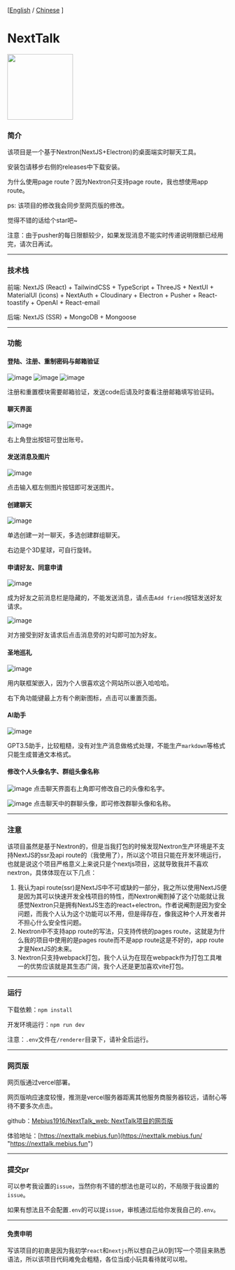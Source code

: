 [<a href="https://github.com/Mebius1916/NextTalk/blob/main/README_en.md">English</a> / <a href="https://github.com/Mebius1916/NextTalk/blob/main/README.md">Chinese</a> ]
# NextTalk
<img src="https://github.com/user-attachments/assets/3cfb9427-4dae-4a69-b5c3-f3e34bf2df7b" width="150" height="150">

### 简介

该项目是一个基于Nextron(NextJS+Electron)的桌面端实时聊天工具。

安装包请移步右侧的releases中下载安装。

为什么使用page route？因为Nextron只支持page route，我也想使用app route。

ps: 该项目的修改我会同步至网页版的修改。

觉得不错的话给个star吧\~

注意：由于pusher的每日限额较少，如果发现消息不能实时传递说明限额已经用完，请次日再试。

***

### 技术栈

前端: NextJS (React) + TailwindCSS + TypeScript + ThreeJS + NextUI + MaterialUI (icons) + NextAuth + Cloudinary + Electron + Pusher + React-toastify + OpenAI + React-email

后端: NextJS (SSR) + MongoDB + Mongoose

***

### 功能

#### 登陆、注册、重制密码与邮箱验证
![image](https://github.com/user-attachments/assets/321da116-38a6-488b-ad32-46fa50fb72a2)
![image](https://github.com/user-attachments/assets/bfe84366-22fa-4f92-bc7a-88d13e4e9a49)
![image](https://github.com/user-attachments/assets/ce871b89-7368-4bb1-b2a0-b8a080e7ba94)

注册和重置模块需要邮箱验证，发送code后请及时查看注册邮箱填写验证码。

#### 聊天界面
![image](https://github.com/user-attachments/assets/bfd1d4e5-755c-4572-a19b-dbf907857591)

右上角登出按钮可登出账号。

#### 发送消息及图片
![image](https://github.com/user-attachments/assets/9637a3cc-a3f5-437c-8607-a1615ba94b6e)

点击输入框左侧图片按钮即可发送图片。

#### 创建聊天
![image](https://github.com/user-attachments/assets/b373ec86-5a7d-4b7b-b1de-dd03e1915674)


单选创建一对一聊天，多选创建群组聊天。

右边是个3D星球，可自行旋转。

#### 申请好友、同意申请
![image](https://github.com/user-attachments/assets/66d9b0ce-481a-49d5-b0c4-36e589814422)


成为好友之前消息栏是隐藏的，不能发送消息，请点击`Add friend`按钮发送好友请求。

![image](https://github.com/user-attachments/assets/ac8dc728-c32a-40a6-8323-748a83f967b1)

对方接受到好友请求后点击消息旁的对勾即可加为好友。

#### 圣地巡礼
![image](https://github.com/user-attachments/assets/dd897aa0-daf7-4906-84b9-239d5594046f)


用内联框架嵌入，因为个人很喜欢这个网站所以嵌入哈哈哈。

右下角功能键最上方有个刷新图标，点击可以重置页面。
#### AI助手
![image](https://github.com/user-attachments/assets/23c9d97b-4a4e-4e0a-a9ef-7c5e1fb6e984)


GPT3.5助手，比较粗糙，没有对生产消息做格式处理，不能生产`markdown`等格式只能生成普通文本格式。

#### 修改个人头像名字、群组头像名称
![image](https://github.com/user-attachments/assets/b1676f37-adb4-4014-812e-9738d38bd74c)
点击聊天界面右上角即可修改自己的头像和名字。

![image](https://github.com/user-attachments/assets/bee8e522-aacd-45a6-8324-19e85e341eef)
点击聊天中的群聊头像，即可修改群聊头像和名称。

***

### 注意

该项目虽然是基于Nextron的，但是当我打包的时候发现Nextron生产环境是不支持NextJS的ssr及api route的（我使用了），所以这个项目只能在开发环境运行，也就是说这个项目严格意义上来说只是个nextjs项目，这就导致我并不喜欢nextron，具体体现在以下几点：

1. 我认为api route(ssr)是NextJS中不可或缺的一部分，我之所以使用NextJS便是因为其可以快速开发全栈项目的特性，而Nextron阉割掉了这个功能就让我感觉Nextron只是拥有NextJS生态的react+electron。作者说阉割是因为安全问题，而我个人认为这个功能可以不用，但是得存在，像我这种个人开发者并不担心什么安全性问题。
2. Nextron中不支持app route的写法，只支持传统的pages route，这就是为什么我的项目中使用的是pages route而不是app route这是不好的，app route才是NextJS的未来。
3. Nextron只支持webpack打包，我个人认为在现在webpack作为打包工具唯一的优势应该就是其生态广阔，我个人还是更加喜欢vite打包。

***

### 运行

下载依赖：`npm install`

开发环境运行：`npm run dev`

注意：`.env`文件在`/renderer`目录下，请补全后运行。

***

### 网页版

网页版通过vercel部署。

网页版响应速度较慢，推测是vercel服务器距离其他服务商服务器较远，请耐心等待不要多次点击。

github：[Mebius1916/NextTalk\_web: NextTalk项目的网页版](https://github.com/Mebius1916/NextTalk_web "Mebius1916/NextTalk_web: NextTalk项目的网页版")

体验地址：[https://nexttalk.mebius.fun](https://nexttalk.mebius.fun/ "https://nexttalk.mebius.fun")

***

### 提交pr

可以参考我设置的`issue`，当然你有不错的想法也是可以的，不局限于我设置的`issue`。

如果有想法且不会配置`.env`的可以提`issue`，审核通过后给你发我自己的`.env`。

***

#### 免责申明

写该项目的初衷是因为我初学`react`和`nextjs`所以想自己从0到1写一个项目来熟悉语法，所以该项目代码难免会粗糙，各位当成小玩具看待就可以啦。


